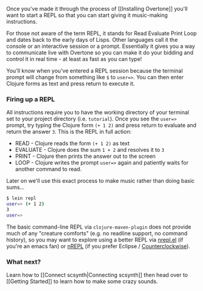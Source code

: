 Once you've made it through the process of [[Installing Overtone]] you'll want to start a REPL so that you can start giving it music-making instructions.

For those not aware of the term REPL, it stands for Read Evaluate Print Loop and dates back to the early days of Lisps. Other languages call it the console or an interactive session or a prompt. Essentially it gives you a way to communicate live with Overtone so you can make it do your bidding and control it in real time - at least as fast as you can type!

You'll know when you've entered a REPL session because the terminal prompt will change from something like `$` to `user=>`. You can then enter Clojure forms as text and press return to execute it.

### Firing up a REPL

All instructions require you to have the working directory of your terminal set to your project directory (i.e. `tutorial`). Once you see the `user=>` prompt, try typing the Clojure form `(+ 1 2)` and press return to evaluate and return the answer `3`. This is the REPL in full action:

* READ - Clojure reads the form `(+ 1 2)` as text
* EVALUATE - Clojure does the sum `1 + 2` and resolves it to `3`
* PRINT - Clojure then prints the answer out to the screen
* LOOP - Clojure writes the prompt `user=>` again and patiently waits for another command to read.

Later on we'll use this exact process to make music rather than doing basic sums...



```sh
$ lein repl
user=> (+ 1 2)
3
user=>
```

The basic command-line REPL via `clojure-maven-plugin` does not provide much of any "creature comforts" (e.g. no readline support, no command history), so you may want to explore using a better REPL via [nrepl.el](https://github.com/kingtim/nrepl.el) (if you're an emacs fan) or [nREPL](http://github.com/clojure/tools.nrepl) (if you prefer Eclipse / [Counterclockwise](http://code.google.com/p/counterclockwise/)).

### What next?

Learn how to [[Connect scsynth|Connecting scsynth]] then head over to [[Getting Started]] to learn how to make some crazy sounds.

    
